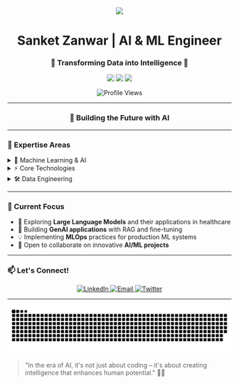 <div align="center">
  <img src="https://raw.githubusercontent.com/gist/TheAdich/a1bf403c5f0c6cc559b41c95a1e113c3/raw/f64e09f98387f5040f6155a5a47b0a443a050848/AI-brain.gif" width="250"/>

  # Sanket Zanwar | AI & ML Engineer
  ### 🤖 Transforming Data into Intelligence 🧠

  [![](https://img.shields.io/badge/LinkedIn-0077B5?style=for-the-badge&logo=linkedin&logoColor=white)](https://www.linkedin.com/in/sanket-zanwar/)
  [![](https://img.shields.io/badge/Kaggle-20BEFF?style=for-the-badge&logo=kaggle&logoColor=white)](https://www.kaggle.com/sanketsz)
  [![](https://img.shields.io/badge/Twitter-1DA1F2?style=for-the-badge&logo=twitter&logoColor=white)](https://twitter.com/SanketSZ)
  
  ![Profile Views](https://komarev.com/ghpvc/?username=sanket1105&color=blueviolet&style=flat-square)
</div>

---

<div align="center">
  
### 🎯 Building the Future with AI

</div>

---

### 🤖 Expertise Areas

<details>
<summary>🧠 Machine Learning & AI</summary>

- **Large Language Models (LLMs)**
  - Transformer Architectures
  - Prompt Engineering
  - RAG (Retrieval Augmented Generation)
  - Fine-tuning & PEFT

- **Deep Learning**
  - Neural Network Architecture Design
  - Computer Vision Applications
  - Natural Language Processing
  - Transfer Learning
</details>

<details>
<summary>⚡ Core Technologies</summary>

![PyTorch](https://img.shields.io/badge/PyTorch-%23EE4C2C.svg?style=for-the-badge&logo=PyTorch&logoColor=white)
![TensorFlow](https://img.shields.io/badge/TensorFlow-%23FF6F00.svg?style=for-the-badge&logo=TensorFlow&logoColor=white)
![scikit-learn](https://img.shields.io/badge/scikit--learn-%23F7931E.svg?style=for-the-badge&logo=scikit-learn&logoColor=white)
![LangChain](https://img.shields.io/badge/🦜_LangChain-2C2C2C?style=for-the-badge)
![HuggingFace](https://img.shields.io/badge/🤗_HuggingFace-FFD21E?style=for-the-badge)
![MLflow](https://img.shields.io/badge/MLflow-%23d9ead3.svg?style=for-the-badge&logo=numpy&logoColor=blue)
</details>

<details>
<summary>🛠️ Data Engineering</summary>

![Apache Spark](https://img.shields.io/badge/Apache%20Spark-%23E25A1C.svg?style=for-the-badge&logo=Apache%20Spark&logoColor=white)
![Hadoop](https://img.shields.io/badge/Apache%20Hadoop-%2366CCFF.svg?style=for-the-badge&logo=Apache%20Hadoop&logoColor=black)
![PostgreSQL](https://img.shields.io/badge/PostgreSQL-%234169E1.svg?style=for-the-badge&logo=postgresql&logoColor=white)
![MongoDB](https://img.shields.io/badge/MongoDB-%234ea94b.svg?style=for-the-badge&logo=mongodb&logoColor=white)
</details>

---

### 🚀 Current Focus

- 🔭 Exploring **Large Language Models** and their applications in healthcare
- 🌱 Building **GenAI applications** with RAG and fine-tuning
- 💡 Implementing **MLOps** practices for production ML systems
- 🤝 Open to collaborate on innovative **AI/ML projects**

---

### 📫 Let's Connect!

<div align="center">
  <a href="https://www.linkedin.com/in/sanket-zanwar/">
    <img src="https://img.icons8.com/bubbles/50/000000/linkedin.png" title="LinkedIn"/>
  </a>
  <a href="mailto:sanketz1128@gmail.com">
    <img src="https://img.icons8.com/bubbles/50/000000/gmail.png" title="Email"/>
  </a>
  <a href="https://twitter.com/SanketSZ">
    <img src="https://img.icons8.com/bubbles/50/000000/twitter.png" title="Twitter"/>
  </a>
</div>

---

<div align="center">
  <picture>
    <source media="(prefers-color-scheme: dark)" srcset="https://raw.githubusercontent.com/platane/platane/output/github-contribution-grid-snake-dark.svg">
    <source media="(prefers-color-scheme: light)" srcset="https://raw.githubusercontent.com/platane/platane/output/github-contribution-grid-snake.svg">
    <img alt="github contribution grid snake animation" src="https://raw.githubusercontent.com/platane/platane/output/github-contribution-grid-snake.svg">
  </picture>
</div>

> "In the era of AI, it's not just about coding – it's about creating intelligence that enhances human potential." 🤖✨
